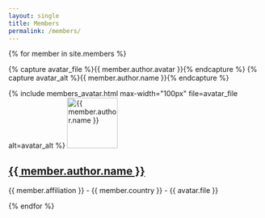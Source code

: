 ```yaml
---
layout: single
title: Members
permalink: /members/
---
```


{% for member in site.members %}

  {% capture avatar_file %}{{ member.author.avatar }}{% endcapture %}
  {% capture avatar_alt %}{{ member.author.name }}{% endcapture %}

  {% include members_avatar.html max-width="100px" file=avatar_file alt=avatar_alt %}
  <img src="{{ member.author.avatar }}" alt="{{ member.author.name }}"  height=100 width=100>
  <h2>
    <a href="{{ member.url }}"> {{ member.author.name }} </a>
  </h2>
  <p>{{ member.affiliation }} - {{ member.country }} - {{ avatar.file }}</p>
{% endfor %}
